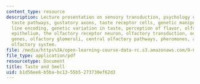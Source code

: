 ```yaml
---
content_type: resource
description: Lecture presentation on sensory transduction, psychology of taste, central
  taste pathways, gustatory axons, taste receptor cells, genetic manipulations, labeled
  line encoding, genetic variation in taste, perception of flavor, olfaction, olfactory
  epithelium, the olfactory receptor neuron, olfactory transduction, odorant receptor
  genes, olfactory glomeruli, central olfactory pathways, pheromones, and the accessory
  olfactory system.
file: /media/https%3A/open-learning-course-data-rc.s3.amazonaws.com/9-01-introduction-to-neuroscience-fall-2007/b1d56ee6b5babc1355b5273730ef62d3_13_tastesmell.pdf
file_type: application/pdf
resourcetype: Document
title: Taste and Smell
uid: b1d56ee6-b5ba-bc13-55b5-273730ef62d3
---
```

